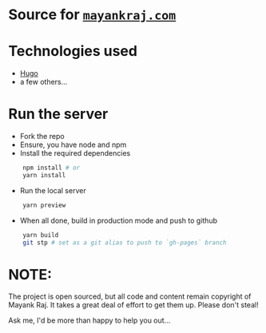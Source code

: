 # Source for [`mayankraj.com`](http://mayankraj.com)


# Technologies used

- [Hugo](https://gohugo.io)
- a few others...


# Run the server

- Fork the repo
- Ensure, you have node and npm
- Install the required dependencies
```bash
    npm install # or
    yarn install
```

- Run the local server
```bash
    yarn preview
```

- When all done, build in production mode and push to github
```bash
    yarn build
    git stp # set as a git alias to push to `gh-pages` branch
```


# **NOTE:**

The project is open sourced, but all code and content remain copyright of Mayank Raj. It takes a great deal of effort to get them up. Please don't steal!

Ask me, I'd be more than happy to help you out...
